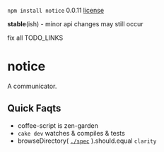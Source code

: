 `npm install notice` 0.0.11 [license](./license)

**stable**(ish) - minor api changes may still occur

fix all TODO_LINKS

notice
======

A communicator.

Quick Faqts
-----------

* coffee-script is zen-garden
* `cake dev` watches & compiles & tests
* browseDirectory( [`./spec`](./spec) ).should.equal `clarity`
